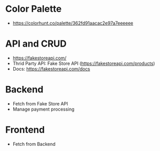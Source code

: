 # Color Palette
- https://colorhunt.co/palette/362fd91aacac2e97a7eeeeee

# API and CRUD
 - https://fakestoreapi.com/
 - Thrid Party API: Fake Store API (https://fakestoreapi.com/products)
 - Docs: https://fakestoreapi.com/docs

# Backend
 - Fetch from Fake Store API
 - Manage payment processing

# Frontend
 - Fetch from Backend